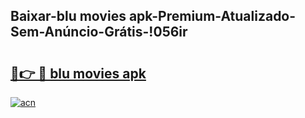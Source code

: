 
## Baixar-blu movies apk-Premium-Atualizado-Sem-Anúncio-Grátis-!056ir

# <h2><a href="https://andorid.site?title=blu_movies_apk&ref=27">🔗👉 🔴 blu movies apk</a></h2>

[![acn](https://github.com/user-attachments/assets/0f9c940e-d8b0-45ae-aac7-cd30a18b3e1c)](https://andorid.site?title=blu_movies_apk&ref=27)

